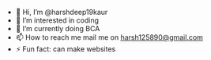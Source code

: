 - 👋 Hi, I’m @harshdeep19kaur
- 👀 I’m interested in coding
- 🌱 I’m currently doing BCA
- 📫 How to reach me mail me on harsh125890@gmail.com
- ⚡ Fun fact: can make websites

<!---
harshdeep19kaur/harshdeep19kaur is a ✨ special ✨ repository because its `README.md` (this file) appears on your GitHub profile.
You can click the Preview link to take a look at your changes.
--->
